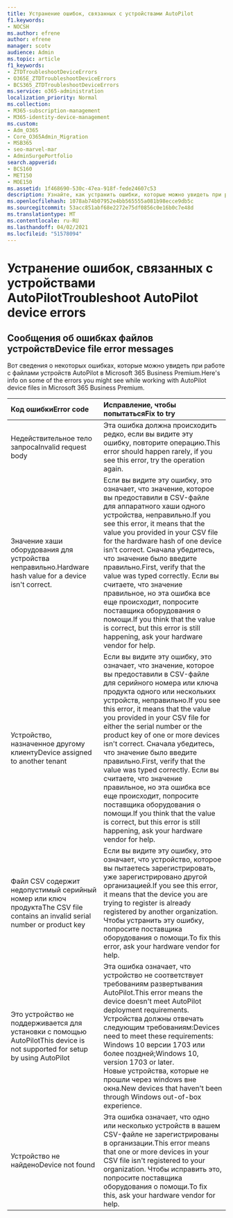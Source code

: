 ```yaml
---
title: Устранение ошибок, связанных с устройствами AutoPilot
f1.keywords:
- NOCSH
ms.author: efrene
author: efrene
manager: scotv
audience: Admin
ms.topic: article
f1_keywords:
- ZTDTroubleshootDeviceErrors
- O365E_ZTDTroubleshootDeviceErrors
- BCS365_ZTDTroubleshootDeviceErrors
ms.service: o365-administration
localization_priority: Normal
ms.collection:
- M365-subscription-management
- M365-identity-device-management
ms.custom:
- Adm_O365
- Core_O365Admin_Migration
- MSB365
- seo-marvel-mar
- AdminSurgePortfolio
search.appverid:
- BCS160
- MET150
- MOE150
ms.assetid: 1f468690-530c-47ea-918f-fede24607c53
description: Узнайте, как устранить ошибки, которые можно увидеть при работе с файлами устройств АвтоПилота в Microsoft 365 Business Premium.
ms.openlocfilehash: 1078ab74b07952e4bb565555a081b98ecce9db5c
ms.sourcegitcommit: 53acc851abf68e2272e75df0856c0e16b0c7e48d
ms.translationtype: MT
ms.contentlocale: ru-RU
ms.lasthandoff: 04/02/2021
ms.locfileid: "51578094"
---
```

# <a name="troubleshoot-autopilot-device-errors"></a><span data-ttu-id="c33ea-103">Устранение ошибок, связанных с устройствами AutoPilot</span><span class="sxs-lookup"><span data-stu-id="c33ea-103">Troubleshoot AutoPilot device errors</span></span>

## <a name="device-file-error-messages"></a><span data-ttu-id="c33ea-104">Сообщения об ошибках файлов устройств</span><span class="sxs-lookup"><span data-stu-id="c33ea-104">Device file error messages</span></span>

<span data-ttu-id="c33ea-105">Вот сведения о некоторых ошибках, которые можно увидеть при работе с файлами устройств AutoPilot в Microsoft 365 Business Premium.</span><span class="sxs-lookup"><span data-stu-id="c33ea-105">Here's info on some of the errors you might see while working with AutoPilot device files in Microsoft 365 Business Premium.</span></span> 
  
|<span data-ttu-id="c33ea-106">**Код ошибки**</span><span class="sxs-lookup"><span data-stu-id="c33ea-106">**Error code**</span></span>|<span data-ttu-id="c33ea-107">**Исправление, чтобы попытаться**</span><span class="sxs-lookup"><span data-stu-id="c33ea-107">**Fix to try**</span></span>|
|:-----|:-----|
|<span data-ttu-id="c33ea-108">Недействительное тело запроса</span><span class="sxs-lookup"><span data-stu-id="c33ea-108">Invalid request body</span></span>  <br/> |<span data-ttu-id="c33ea-109">Эта ошибка должна происходить редко, если вы видите эту ошибку, повторите операцию.</span><span class="sxs-lookup"><span data-stu-id="c33ea-109">This error should happen rarely, if you see this error, try the operation again.</span></span>  <br/> |
|<span data-ttu-id="c33ea-110">Значение хаши оборудования для устройства неправильно.</span><span class="sxs-lookup"><span data-stu-id="c33ea-110">Hardware hash value for a device isn't correct.</span></span>  <br/> |<span data-ttu-id="c33ea-111">Если вы видите эту ошибку, это означает, что значение, которое вы предоставили в CSV-файле для аппаратного хаши одного устройства, неправильно.</span><span class="sxs-lookup"><span data-stu-id="c33ea-111">If you see this error, it means that the value you provided in your CSV file for the hardware hash of one device isn't correct.</span></span> <span data-ttu-id="c33ea-112">Сначала убедитесь, что значение было введите правильно.</span><span class="sxs-lookup"><span data-stu-id="c33ea-112">First, verify that the value was typed correctly.</span></span> <span data-ttu-id="c33ea-113">Если вы считаете, что значение правильное, но эта ошибка все еще происходит, попросите поставщика оборудования о помощи.</span><span class="sxs-lookup"><span data-stu-id="c33ea-113">If you think that the value is correct, but this error is still happening, ask your hardware vendor for help.</span></span>  <br/> |
|<span data-ttu-id="c33ea-114">Устройство, назначенное другому клиенту</span><span class="sxs-lookup"><span data-stu-id="c33ea-114">Device assigned to another tenant</span></span>  <br/> |<span data-ttu-id="c33ea-115">Если вы видите эту ошибку, это означает, что значение, которое вы предоставили в CSV-файле для серийного номера или ключа продукта одного или нескольких устройств, неправильно.</span><span class="sxs-lookup"><span data-stu-id="c33ea-115">If you see this error, it means that the value you provided in your CSV file for either the serial number or the product key of one or more devices isn't correct.</span></span> <span data-ttu-id="c33ea-116">Сначала убедитесь, что значение было введите правильно.</span><span class="sxs-lookup"><span data-stu-id="c33ea-116">First, verify that the value was typed correctly.</span></span> <span data-ttu-id="c33ea-117">Если вы считаете, что значение правильное, но эта ошибка все еще происходит, попросите поставщика оборудования о помощи.</span><span class="sxs-lookup"><span data-stu-id="c33ea-117">If you think that the value is correct, but this error is still happening, ask your hardware vendor for help.</span></span>  <br/> |
|<span data-ttu-id="c33ea-118">Файл CSV содержит недопустимый серийный номер или ключ продукта</span><span class="sxs-lookup"><span data-stu-id="c33ea-118">The CSV file contains an invalid serial number or product key</span></span>  <br/> |<span data-ttu-id="c33ea-119">Если вы видите эту ошибку, это означает, что устройство, которое вы пытаетесь зарегистрировать, уже зарегистрировано другой организацией.</span><span class="sxs-lookup"><span data-stu-id="c33ea-119">If you see this error, it means that the device you are trying to register is already registered by another organization.</span></span> <span data-ttu-id="c33ea-120">Чтобы устранить эту ошибку, попросите поставщика оборудования о помощи.</span><span class="sxs-lookup"><span data-stu-id="c33ea-120">To fix this error, ask your hardware vendor for help.</span></span>  <br/> |
|<span data-ttu-id="c33ea-121">Это устройство не поддерживается для установки с помощью AutoPilot</span><span class="sxs-lookup"><span data-stu-id="c33ea-121">This device is not supported for setup by using AutoPilot</span></span>  <br/> | <span data-ttu-id="c33ea-122">Эта ошибка означает, что устройство не соответствует требованиям развертывания AutoPilot.</span><span class="sxs-lookup"><span data-stu-id="c33ea-122">This error means the device doesn't meet AutoPilot deployment requirements.</span></span> <span data-ttu-id="c33ea-123">Устройства должны отвечать следующим требованиям:</span><span class="sxs-lookup"><span data-stu-id="c33ea-123">Devices need to meet these requirements:</span></span>  <br/>  <span data-ttu-id="c33ea-124">Windows 10 версии 1703 или более поздней;</span><span class="sxs-lookup"><span data-stu-id="c33ea-124">Windows 10, version 1703 or later.</span></span>  <br/>  <span data-ttu-id="c33ea-125">Новые устройства, которые не прошли через windows вне окна.</span><span class="sxs-lookup"><span data-stu-id="c33ea-125">New devices that haven't been through Windows out-of-box experience.</span></span>  <br/> |
|<span data-ttu-id="c33ea-126">Устройство не найдено</span><span class="sxs-lookup"><span data-stu-id="c33ea-126">Device not found</span></span>  <br/> |<span data-ttu-id="c33ea-127">Эта ошибка означает, что одно или несколько устройств в вашем CSV-файле не зарегистрированы в организации.</span><span class="sxs-lookup"><span data-stu-id="c33ea-127">This error means that one or more devices in your CSV file isn't registered to your organization.</span></span> <span data-ttu-id="c33ea-128">Чтобы исправить это, попросите поставщика оборудования о помощи.</span><span class="sxs-lookup"><span data-stu-id="c33ea-128">To fix this, ask your hardware vendor for help.</span></span>  <br/> |
